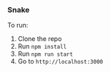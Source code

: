 ### Snake

To run:
1. Clone the repo
2. Run `npm install`
3. Run `npm run start`
4. Go to `http://localhost:3000`
